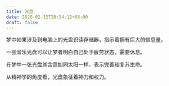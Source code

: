 ```yaml
---
title: 光盘
date: 2020-02-15T20:54:12+08:00
draft: false
---
```


梦中如果涉及到电脑上的光盘识读存储器，指示着拥有巨大的信息量。

一张音乐光盘可以让梦者明白自己处于疲劳状态，需要休息。

在梦中一张光盘其含意如同太阳一样，表示完善和复苏生命。

从精神学的角度看，光盘象征着神力和权力。

